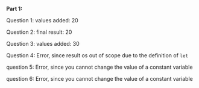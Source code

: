 **Part 1:**

Question 1: values added:  20

Question 2: final result:  20

Question 3: values added:  30

Question 4: Error, since result os out of scope due to the definition of `let`

question 5: Error, since you cannot change the value of a constant variable

question 6: Error, since you cannot change the value of a constant variable
